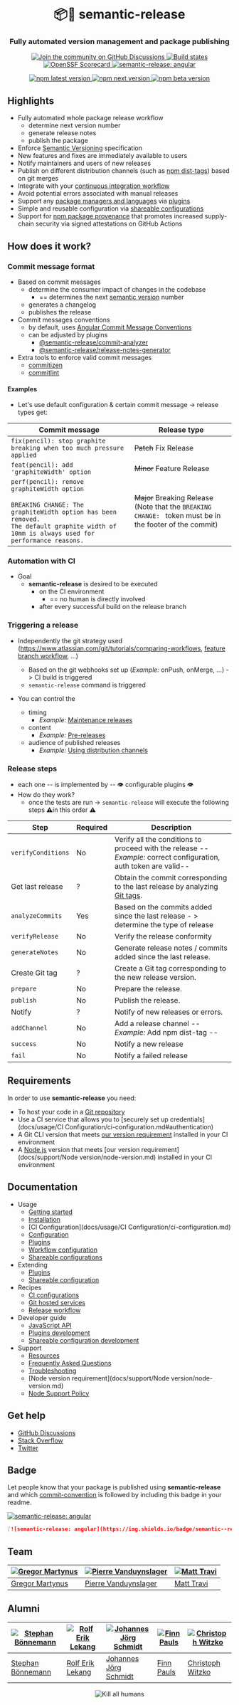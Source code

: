 <h1 align="center" style="border-bottom: none;">📦🚀 semantic-release</h1>
<h3 align="center">Fully automated version management and package publishing</h3>
<p align="center">
  <a href="https://github.com/semantic-release/semantic-release/discussions">
    <img alt="Join the community on GitHub Discussions" src="https://img.shields.io/badge/Join%20the%20community-on%20GitHub%20Discussions-blue">
  </a>
  <a href="https://github.com/semantic-release/semantic-release/actions/workflows/test.yml">
    <img alt="Build states" src="https://github.com/semantic-release/semantic-release/actions/workflows/test.yml/badge.svg">
  </a>
  <a href="https://securityscorecards.dev/viewer/?uri=github.com/semantic-release/semantic-release">
    <img alt="OpenSSF Scorecard" src="https://api.securityscorecards.dev/projects/github.com/semantic-release/semantic-release/badge">
  </a>
  <a href="#badge">
    <img alt="semantic-release: angular" src="https://img.shields.io/badge/semantic--release-angular-e10079?logo=semantic-release">
  </a>
</p>
<p align="center">
  <a href="https://www.npmjs.com/package/semantic-release">
    <img alt="npm latest version" src="https://img.shields.io/npm/v/semantic-release/latest.svg">
  </a>
  <a href="https://www.npmjs.com/package/semantic-release">
    <img alt="npm next version" src="https://img.shields.io/npm/v/semantic-release/next.svg">
  </a>
  <a href="https://www.npmjs.com/package/semantic-release">
    <img alt="npm beta version" src="https://img.shields.io/npm/v/semantic-release/beta.svg">
  </a>
</p>

## Highlights

- Fully automated whole package release workflow
  - determine next version number
  - generate release notes
  - publish the package
- Enforce [Semantic Versioning](https://semver.org) specification
- New features and fixes are immediately available to users
- Notify maintainers and users of new releases
- Publish on different distribution channels (such as [npm dist-tags](https://docs.npmjs.com/cli/dist-tag)) based on git merges
- Integrate with your [continuous integration workflow](docs/recipes/release-workflow/README.md#ci-configurations)
- Avoid potential errors associated with manual releases
- Support any [package managers and languages](docs/recipes/release-workflow/README.md#package-managers-and-languages) via [plugins](docs/usage/plugins/plugins.md)
- Simple and reusable configuration via [shareable configurations](docs/usage/shareableConfigurations/shareable-configurations.md)
- Support for [npm package provenance](https://github.com/semantic-release/npm#npm-provenance) that promotes increased supply-chain security via signed attestations on GitHub Actions

## How does it work?

### Commit message format

* Based on commit messages  
  * determine the consumer impact of changes in the codebase
    * == determines the next [semantic version](https://semver.org) number
  * generates a changelog
  * publishes the release
* Commit messages conventions
  * by default, uses [Angular Commit Message Conventions](https://github.com/angular/angular/blob/master/CONTRIBUTING.md#-commit-message-format)
  * can be adjusted by plugins
    * [@semantic-release/commit-analyzer](https://github.com/semantic-release/commit-analyzer#options)
    * [@semantic-release/release-notes-generator](https://github.com/semantic-release/release-notes-generator#options)
* Extra tools to enforce valid commit messages
  * [commitizen](https://github.com/commitizen/cz-cli)
  * [commitlint](https://github.com/conventional-changelog/commitlint)
#### Examples
* Let's use default configuration & certain commit message -> release types get:

| Commit message                                                                                                                                                                                   | Release type                                                                                                    |
| ------------------------------------------------------------------------------------------------------------------------------------------------------------------------------------------------ | --------------------------------------------------------------------------------------------------------------- |
| `fix(pencil): stop graphite breaking when too much pressure applied`                                                                                                                             | ~~Patch~~ Fix Release                                                                                           |
| `feat(pencil): add 'graphiteWidth' option`                                                                                                                                                       | ~~Minor~~ Feature Release                                                                                       |
| `perf(pencil): remove graphiteWidth option`<br><br>`BREAKING CHANGE: The graphiteWidth option has been removed.`<br>`The default graphite width of 10mm is always used for performance reasons.` | ~~Major~~ Breaking Release <br /> (Note that the `BREAKING CHANGE: ` token must be in the footer of the commit) |

### Automation with CI
* Goal
  * **semantic-release** is desired to be executed
    * on the CI environment
      * == no human is directly involved 
    * after every successful build on the release branch

### Triggering a release
* Independently the git strategy used (https://www.atlassian.com/git/tutorials/comparing-workflows, [feature branch workflow](https://www.atlassian.com/git/tutorials/comparing-workflows/feature-branch-workflow), ...) 
  * Based on the git webhooks set up (_Example:_ onPush, onMerge, ...) -> CI build is triggered
  * `semantic-release` command is triggered

* You can control the 
  * timing
    * _Example:_ [Maintenance releases](docs/recipes/release-workflow/maintenance-releases.md#publishing-maintenance-releases)
  * content
    * _Example:_ [Pre-releases](docs/recipes/release-workflow/pre-releases.md#publishing-pre-releases)
  * audience of published releases
    * _Example:_ [Using distribution channels](docs/recipes/release-workflow/distribution-channels.md#publishing-on-distribution-channels)

### Release steps
* each one -- is implemented by -- 👁️ configurable plugins 👁️
* How do they work?
  * once the tests are run -> `semantic-release` will execute the following steps ⚠️in this order ⚠️ 

| Step               | Required | Description                                                                                                                     |
|--------------------|----------|---------------------------------------------------------------------------------------------------------------------------------|
| `verifyConditions` | No       | Verify all the conditions to proceed with the release -- _Example:_ correct configuration, auth token are valid--               |
| Get last release   | ?        | Obtain the commit corresponding to the last release by analyzing [Git tags](https://git-scm.com/book/en/v2/Git-Basics-Tagging). |
| `analyzeCommits`   | Yes      | Based on the commits added since the last release - > determine the type of release                                             |
| `verifyRelease`    | No       | Verify the release conformity                                                                                                   |
| `generateNotes`    | No       | Generate release notes / commits added since the last release.                                                                  |
| Create Git tag     | ?        | Create a Git tag corresponding to the new release version.                                                                      |
| `prepare`          | No       | Prepare the release.                                                                                                            |
| `publish`          | No       | Publish the release.                                                                                                            |
| Notify             | ?        | Notify of new releases or errors.                                                                                               |
| `addChannel`       | No       | Add a release channel -- _Example:_ Add npm dist-tag --                                                                         |
| `success`          | No       | Notify a new release                                                                                                            |
| `fail`             | No       | Notify a failed release                                                                                                         |


## Requirements

In order to use **semantic-release** you need:

- To host your code in a [Git repository](https://git-scm.com)
- Use a CI service that allows you to [securely set up credentials](docs/usage/CI Configuration/ci-configuration.md#authentication)
- A Git CLI version that meets [our version requirement](docs/support/git-version.md) installed in your CI environment
- A [Node.js](https://nodejs.org) version that meets [our version requirement](docs/support/Node version/node-version.md) installed in your CI environment

## Documentation

- Usage
  - [Getting started](docs/usage/GettingStarted/getting-started.md)
  - [Installation](docs/usage/Installation/installation.md)
  - [CI Configuration](docs/usage/CI Configuration/ci-configuration.md)
  - [Configuration](docs/usage/Configuration/configuration.md#configuration)
  - [Plugins](docs/usage/plugins/plugins.md)
  - [Workflow configuration](docs/usage/workflow-configuration.md)
  - [Shareable configurations](docs/usage/shareableConfigurations/shareable-configurations.md)
- Extending
  - [Plugins](docs/extending/plugins/plugins-list.md)
  - [Shareable configuration](docs/extending/shareable-configurations-list.md)
- Recipes
  - [CI configurations](docs/recipes/ci-configurations/README.md)
  - [Git hosted services](docs/recipes/git-hosted-services/README.md)
  - [Release workflow](docs/recipes/release-workflow/README.md)
- Developer guide
  - [JavaScript API](docs/developer-guide/js-api.md)
  - [Plugins development](docs/developer-guide/plugin.md)
  - [Shareable configuration development](docs/developer-guide/shareable-configuration.md)
- Support
  - [Resources](docs/support/resources.md)
  - [Frequently Asked Questions](docs/support/FAQ.md)
  - [Troubleshooting](docs/support/troubleshooting.md)
  - [Node version requirement](docs/support/Node version/node-version.md)
  - [Node Support Policy](docs/support/node-support-policy.md)

## Get help

- [GitHub Discussions](https://github.com/semantic-release/semantic-release/discussions)
- [Stack Overflow](https://stackoverflow.com/questions/tagged/semantic-release)
- [Twitter](https://twitter.com/SemanticRelease)

## Badge

Let people know that your package is published using **semantic-release** and which [commit-convention](#commit-message-format) is followed by including this badge in your readme.

[![semantic-release: angular](https://img.shields.io/badge/semantic--release-angular-e10079?logo=semantic-release)](https://github.com/semantic-release/semantic-release)

```md
[![semantic-release: angular](https://img.shields.io/badge/semantic--release-angular-e10079?logo=semantic-release)](https://github.com/semantic-release/semantic-release)
```

## Team

| [![Gregor Martynus](https://github.com/gr2m.png?size=100)](https://github.com/gr2m) | [![Pierre Vanduynslager](https://github.com/pvdlg.png?size=100)](https://github.com/pvdlg) | [![Matt Travi](https://github.com/travi.png?size=100)](https://github.com/travi) |
| ----------------------------------------------------------------------------------- | ------------------------------------------------------------------------------------------ | -------------------------------------------------------------------------------- |
| [Gregor Martynus](https://github.com/gr2m)                                          | [Pierre Vanduynslager](https://github.com/pvdlg)                                           | [Matt Travi](https://github.com/travi)                                           |

## Alumni

| [![Stephan Bönnemann](https://github.com/boennemann.png?size=100)](https://github.com/boennemann) | [![Rolf Erik Lekang](https://github.com/relekang.png?size=100)](https://github.com/relekang) | [![Johannes Jörg Schmidt](https://github.com/jo.png?size=100)](https://github.com/jo) | [![Finn Pauls](https://github.com/finnp.png?size=100)](https://github.com/finnp) | [![Christoph Witzko](https://github.com/christophwitzko.png?size=100)](https://github.com/christophwitzko) |
| ------------------------------------------------------------------------------------------------- | -------------------------------------------------------------------------------------------- | ------------------------------------------------------------------------------------- | -------------------------------------------------------------------------------- | ---------------------------------------------------------------------------------------------------------- |
| [Stephan Bönnemann](https://github.com/boennemann)                                                | [Rolf Erik Lekang](https://github.com/relekang)                                              | [Johannes Jörg Schmidt](https://github.com/jo)                                        | [Finn Pauls](https://github.com/finnp)                                           | [Christoph Witzko](https://github.com/christophwitzko)                                                     |

<p align="center">
  <img alt="Kill all humans" src="media/bender.png">
</p>
